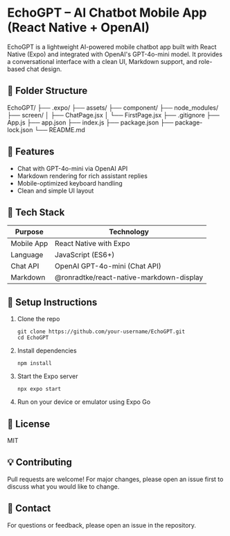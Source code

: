 # EchoGPT – AI Chatbot Mobile App (React Native + OpenAI)

EchoGPT is a lightweight AI-powered mobile chatbot app built with React Native (Expo) and integrated with OpenAI's GPT-4o-mini model. It provides a conversational interface with a clean UI, Markdown support, and role-based chat design.

## 📁 Folder Structure

EchoGPT/
├── .expo/
├── assets/
├── component/
├── node_modules/
├── screen/
│ ├── ChatPage.jsx
│ └── FirstPage.jsx
├── .gitignore
├── App.js
├── app.json
├── index.js
├── package.json
├── package-lock.json
└── README.md


## 🚀 Features

- Chat with GPT-4o-mini via OpenAI API
- Markdown rendering for rich assistant replies
- Mobile-optimized keyboard handling
- Clean and simple UI layout

## 🧠 Tech Stack

| Purpose      | Technology                                        |
|--------------|---------------------------------------------------|
| Mobile App   | React Native with Expo                            |
| Language     | JavaScript (ES6+)                                 |
| Chat API     | OpenAI GPT-4o-mini (Chat API)                     |
| Markdown     | @ronradtke/react-native-markdown-display          |

## 📲 Setup Instructions

1. Clone the repo
    ```
    git clone https://github.com/your-username/EchoGPT.git
    cd EchoGPT
    ```
2. Install dependencies
    ```
    npm install
    ```
3. Start the Expo server
    ```
    npx expo start
    ```
4. Run on your device or emulator using Expo Go

## 📝 License

MIT

## 💡 Contributing

Pull requests are welcome! For major changes, please open an issue first to discuss what you would like to change.

## 📧 Contact

For questions or feedback, please open an issue in the repository.


